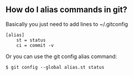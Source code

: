 ## How do I alias commands in git?
Basically you just need to add lines to ~/.gitconfig
```
[alias]
    st = status
    ci = commit -v
```
Or you can use the git config alias command:    

`$ git config --global alias.st status `
